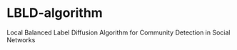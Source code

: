# LBLD-algorithm
Local Balanced Label Diffusion Algorithm for Community Detection in Social Networks
